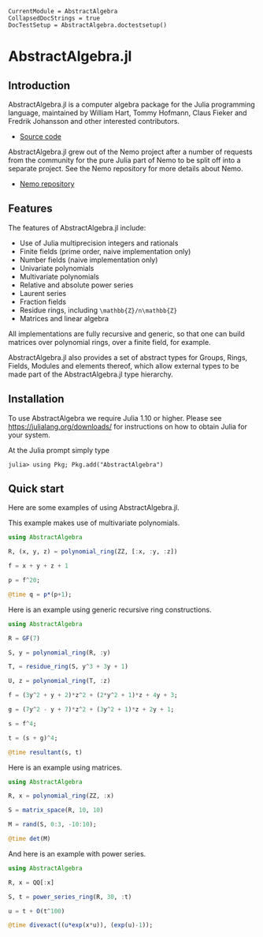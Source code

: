 ```@meta
CurrentModule = AbstractAlgebra
CollapsedDocStrings = true
DocTestSetup = AbstractAlgebra.doctestsetup()
```
# AbstractAlgebra.jl

## Introduction

AbstractAlgebra.jl is a computer algebra package for the Julia programming language,
maintained by William Hart, Tommy Hofmann, Claus Fieker and Fredrik Johansson and
other interested contributors.

- [Source code](https://github.com/Nemocas/AbstractAlgebra.jl)

AbstractAlgebra.jl grew out of the Nemo project after a number of requests from the
community for the pure Julia part of Nemo to be split off into a separate project. See
the Nemo repository for more details about Nemo.

- [Nemo repository](https://github.com/Nemocas/Nemo.jl)

## Features

The features of AbstractAlgebra.jl include:

  - Use of Julia multiprecision integers and rationals
  - Finite fields (prime order, naive implementation only)
  - Number fields (naive implementation only)
  - Univariate polynomials
  - Multivariate polynomials
  - Relative and absolute power series
  - Laurent series
  - Fraction fields
  - Residue rings, including ``\mathbb{Z}/n\mathbb{Z}``
  - Matrices and linear algebra

All implementations are fully recursive and generic, so that one can build matrices
over polynomial rings, over a finite field, for example.

AbstractAlgebra.jl also provides a set of abstract types for Groups, Rings, Fields,
Modules and elements thereof, which allow external types to be made part of the
AbstractAlgebra.jl type hierarchy.

## Installation

To use AbstractAlgebra we require Julia 1.10 or higher. Please see
<https://julialang.org/downloads/> for instructions on
how to obtain Julia for your system.

At the Julia prompt simply type

```
julia> using Pkg; Pkg.add("AbstractAlgebra")
```

## Quick start

Here are some examples of using AbstractAlgebra.jl.

This example makes use of multivariate polynomials.

```julia
using AbstractAlgebra

R, (x, y, z) = polynomial_ring(ZZ, [:x, :y, :z])

f = x + y + z + 1

p = f^20;

@time q = p*(p+1);
```

Here is an example using generic recursive ring constructions.

```julia
using AbstractAlgebra

R = GF(7)

S, y = polynomial_ring(R, :y)

T, = residue_ring(S, y^3 + 3y + 1)

U, z = polynomial_ring(T, :z)

f = (3y^2 + y + 2)*z^2 + (2*y^2 + 1)*z + 4y + 3;

g = (7y^2 - y + 7)*z^2 + (3y^2 + 1)*z + 2y + 1;

s = f^4;

t = (s + g)^4;

@time resultant(s, t)
```

Here is an example using matrices.

```julia
using AbstractAlgebra

R, x = polynomial_ring(ZZ, :x)

S = matrix_space(R, 10, 10)

M = rand(S, 0:3, -10:10);

@time det(M)
```

And here is an example with power series.

```julia
using AbstractAlgebra

R, x = QQ[:x]

S, t = power_series_ring(R, 30, :t)

u = t + O(t^100)

@time divexact((u*exp(x*u)), (exp(u)-1));
```

